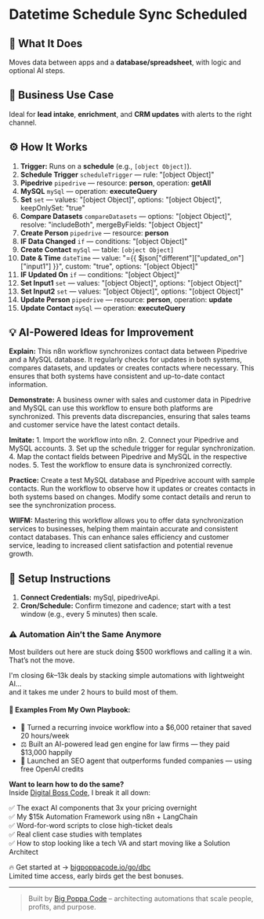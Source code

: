 # Datetime Schedule Sync Scheduled
  ## 🚀 What It Does
  Moves data between apps and a **database/spreadsheet**, with logic and optional AI steps.
  
  ## 💼 Business Use Case
  Ideal for **lead intake**, **enrichment**, and **CRM updates** with alerts to the right channel.
  
  ## ⚙️ How It Works
  1. **Trigger:** Runs on a **schedule** (e.g., `[object Object]`).
  2. **Schedule Trigger** `scheduleTrigger` — rule: "[object Object]"
3. **Pipedrive** `pipedrive` — resource: **person**, operation: **getAll**
4. **MySQL** `mySql` — operation: **executeQuery**
5. **Set** `set` — values: "[object Object]", options: "[object Object]", keepOnlySet: "true"
6. **Compare Datasets** `compareDatasets` — options: "[object Object]", resolve: "includeBoth", mergeByFields: "[object Object]"
7. **Create Person** `pipedrive` — resource: **person**
8. **IF Data Changed** `if` — conditions: "[object Object]"
9. **Create Contact** `mySql` — table: `[object Object]`
10. **Date & Time** `dateTime` — value: "={{ $json["different"]["updated_on"]["input1"] }}", custom: "true", options: "[object Object]"
11. **IF Updated On** `if` — conditions: "[object Object]"
12. **Set Input1** `set` — values: "[object Object]", options: "[object Object]"
13. **Set Input2** `set` — values: "[object Object]", options: "[object Object]"
14. **Update Person** `pipedrive` — resource: **person**, operation: **update**
15. **Update Contact** `mySql` — operation: **executeQuery**
  
  ## 💡 AI-Powered Ideas for Improvement
  **Explain:** This n8n workflow synchronizes contact data between Pipedrive and a MySQL database. It regularly checks for updates in both systems, compares datasets, and updates or creates contacts where necessary. This ensures that both systems have consistent and up-to-date contact information.

**Demonstrate:** A business owner with sales and customer data in Pipedrive and MySQL can use this workflow to ensure both platforms are synchronized. This prevents data discrepancies, ensuring that sales teams and customer service have the latest contact details.

**Imitate:** 1. Import the workflow into n8n. 2. Connect your Pipedrive and MySQL accounts. 3. Set up the schedule trigger for regular synchronization. 4. Map the contact fields between Pipedrive and MySQL in the respective nodes. 5. Test the workflow to ensure data is synchronized correctly.

**Practice:** Create a test MySQL database and Pipedrive account with sample contacts. Run the workflow to observe how it updates or creates contacts in both systems based on changes. Modify some contact details and rerun to see the synchronization process.

**WIIFM:** Mastering this workflow allows you to offer data synchronization services to businesses, helping them maintain accurate and consistent contact databases. This can enhance sales efficiency and customer service, leading to increased client satisfaction and potential revenue growth.
  
  ## 🔧 Setup Instructions
  1. **Connect Credentials:** mySql, pipedriveApi.
2. **Cron/Schedule:** Confirm timezone and cadence; start with a test window (e.g., every 5 minutes) then scale.
  
### ⚠️ Automation Ain’t the Same Anymore

Most builders out here are stuck doing $500 workflows and calling it a win.  
That’s not the move.  

I'm closing $6k–$13k deals by stacking simple automations with lightweight AI...  
and it takes me under 2 hours to build most of them.

#### 🧠 Examples From My Own Playbook:
- 🔁 Turned a recurring invoice workflow into a $6,000 retainer that saved 20 hours/week  
- ⚖️ Built an AI-powered lead gen engine for law firms — they paid $13,000 happily  
- 🚀 Launched an SEO agent that outperforms funded companies — using free OpenAI credits  

**Want to learn how to do the same?**  
Inside [Digital Boss Code](https://bigpoppacode.io/go/dbc), I break it all down:

✅ The exact AI components that 3x your pricing overnight  
✅ My $15k Automation Framework using n8n + LangChain  
✅ Word-for-word scripts to close high-ticket deals  
✅ Real client case studies with templates  
✅ How to stop looking like a tech VA and start moving like a Solution Architect  

🔥 Get started at → [bigpoppacode.io/go/dbc](https://bigpoppacode.io/go/dbc)  
Limited time access, early birds get the best bonuses.

---
> Built by [Big Poppa Code](https://bigpoppacode.io) – architecting automations that scale people, profits, and purpose.
  
